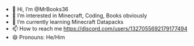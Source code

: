 - 👋 Hi, I’m @MrBooks36
- 👀 I’m interested in Minecraft, Coding, Books obviously
- 🌱 I’m currently learning Minecraft Datapacks
- 📫 How to reach me <https://discord.com/users/1327055692179177494>
- 😄 Pronouns: He/Him


<!---
MrBooks36/MrBooks36 is a ✨ special ✨ repository because its `README.md` (this file) appears on your GitHub profile.
You can click the Preview link to take a look at your changes.
--->
